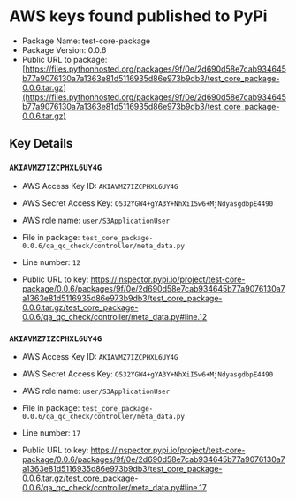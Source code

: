 # AWS keys found published to PyPi

* Package Name: test-core-package
* Package Version: 0.0.6
* Public URL to package: [https://files.pythonhosted.org/packages/9f/0e/2d690d58e7cab934645b77a9076130a7a1363e81d5116935d86e973b9db3/test_core_package-0.0.6.tar.gz](https://files.pythonhosted.org/packages/9f/0e/2d690d58e7cab934645b77a9076130a7a1363e81d5116935d86e973b9db3/test_core_package-0.0.6.tar.gz)

## Key Details

### `AKIAVMZ7IZCPHXL6UY4G`

* AWS Access Key ID: `AKIAVMZ7IZCPHXL6UY4G`
* AWS Secret Access Key: `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` 
* AWS role name: `user/S3ApplicationUser`
* File in package: `test_core_package-0.0.6/qa_qc_check/controller/meta_data.py`
* Line number: `12`

* Public URL to key: https://inspector.pypi.io/project/test-core-package/0.0.6/packages/9f/0e/2d690d58e7cab934645b77a9076130a7a1363e81d5116935d86e973b9db3/test_core_package-0.0.6.tar.gz/test_core_package-0.0.6/qa_qc_check/controller/meta_data.py#line.12



### `AKIAVMZ7IZCPHXL6UY4G`

* AWS Access Key ID: `AKIAVMZ7IZCPHXL6UY4G`
* AWS Secret Access Key: `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` 
* AWS role name: `user/S3ApplicationUser`
* File in package: `test_core_package-0.0.6/qa_qc_check/controller/meta_data.py`
* Line number: `17`

* Public URL to key: https://inspector.pypi.io/project/test-core-package/0.0.6/packages/9f/0e/2d690d58e7cab934645b77a9076130a7a1363e81d5116935d86e973b9db3/test_core_package-0.0.6.tar.gz/test_core_package-0.0.6/qa_qc_check/controller/meta_data.py#line.17


